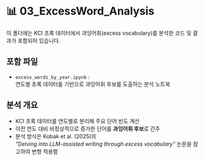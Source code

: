 # 📊 03_ExcessWord_Analysis

이 폴더에는 KCI 초록 데이터에서 과잉어휘(excess vocabulary)를 분석한 코드 및 결과가 포함되어 있습니다.  

## 포함 파일

- `excess_words_by_year.ipynb` :  
연도별 초록 데이터를 기반으로 과잉어휘 후보를 도출하는 분석 노트북

## 분석 개요

- KCI 초록 데이터를 연도별로 분리해 주요 단어 빈도 계산
- 이전 연도 대비 비정상적으로 증가한 단어를 **과잉어휘 후보**로 간주
- 분석 방식은 Kobak et al. (2025)의  
  _"Delving into LLM-assisted writing through excess vocabulary"_ 논문을 참고하여 변형 적용함
